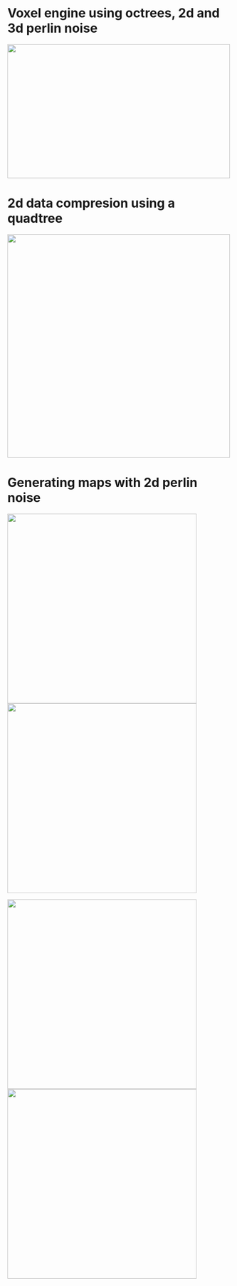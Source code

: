 # Voxel engine using octrees, 2d and 3d perlin noise
<img src="https://drive.google.com/uc?id=1q5iL2dIpc25KVnCGGKMVL2Wsid0Di-Ho" width="500" height="300" />

## 
# 2d data compresion using a quadtree
<img src="https://drive.google.com/uc?id=1FNLI5SFlg3KzFHCMTODoD_D2mCiLZhpr" width="500" height="500" />

## 
# Generating maps with 2d perlin noise
<img src="https://drive.google.com/uc?id=11m3a0lq3rOK3Xr8AaK3tDSATBEaJtuws" width="425" height="425" /> <img src="https://drive.google.com/uc?id=1vOeHmU9YtjMmPdmvRivacgftvAsOPy49" width="425" height="425" />

<img src="https://drive.google.com/uc?id=16SGyGXhjPzO3LzEU0F9OKYFi98X1k5_l" width="425" height="425" /> <img src="https://drive.google.com/open?id=14Ld0V66-ULwbkbjA4l4umjTzCJhqmA31" width="425" height="425" />
